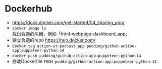 # Dockerhub

- https://docs.docker.com/get-started/04_sharing_app/
- `docker image ls` 找出合適的名稱，例如「html-webpage-dashboard_app」
- 建立合適的repo https://hub.docker.com/
- `docker tag action-ut-podcast_app pudding/github-action-app:puppeteer-python-14`
- `docker push pudding/github-action-app:puppeteer-python-14`
- 修改Dockerfile `FROM pudding/github-action-app:puppeteer-python-14`